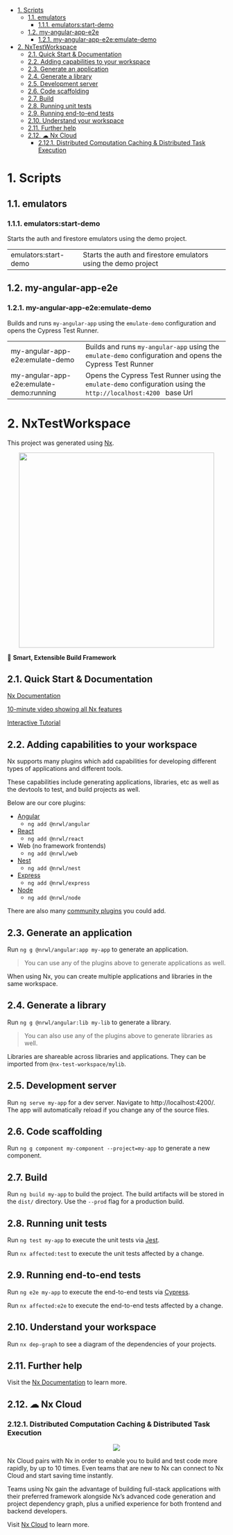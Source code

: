 - [1. Scripts](#1-scripts)
  - [1.1. emulators](#11-emulators)
    - [1.1.1. emulators:start-demo](#111-emulatorsstart-demo)
  - [1.2. my-angular-app-e2e](#12-my-angular-app-e2e)
    - [1.2.1. my-angular-app-e2e:emulate-demo](#121-my-angular-app-e2eemulate-demo)
- [2. NxTestWorkspace](#2-nxtestworkspace)
  - [2.1. Quick Start & Documentation](#21-quick-start--documentation)
  - [2.2. Adding capabilities to your workspace](#22-adding-capabilities-to-your-workspace)
  - [2.3. Generate an application](#23-generate-an-application)
  - [2.4. Generate a library](#24-generate-a-library)
  - [2.5. Development server](#25-development-server)
  - [2.6. Code scaffolding](#26-code-scaffolding)
  - [2.7. Build](#27-build)
  - [2.8. Running unit tests](#28-running-unit-tests)
  - [2.9. Running end-to-end tests](#29-running-end-to-end-tests)
  - [2.10. Understand your workspace](#210-understand-your-workspace)
  - [2.11. Further help](#211-further-help)
  - [2.12. ☁ Nx Cloud](#212--nx-cloud)
    - [2.12.1. Distributed Computation Caching & Distributed Task Execution](#2121-distributed-computation-caching--distributed-task-execution)

# 1. Scripts

## 1.1. emulators

### 1.1.1. emulators:start-demo

Starts the auth and firestore emulators using the demo project.

|                      |                                                                |
| :------------------- | :------------------------------------------------------------- |
| emulators:start-demo | Starts the auth and firestore emulators using the demo project |

## 1.2. my-angular-app-e2e

### 1.2.1. my-angular-app-e2e:emulate-demo

Builds and runs `my-angular-app` using the `emulate-demo` configuration and opens the Cypress Test Runner.

|                                         |                                                                                                                  |
| :-------------------------------------- | :--------------------------------------------------------------------------------------------------------------- |
| my-angular-app-e2e:emulate-demo         | Builds and runs `my-angular-app` using the `emulate-demo` configuration and opens the Cypress Test Runner        |
| my-angular-app-e2e:emulate-demo:running | Opens the Cypress Test Runner using the `emulate-demo` configuration using the `http://localhost:4200 ` base Url |

# 2. NxTestWorkspace

This project was generated using [Nx](https://nx.dev).

<p style="text-align: center;"><img src="https://raw.githubusercontent.com/nrwl/nx/master/images/nx-logo.png" width="450"></p>

🔎 **Smart, Extensible Build Framework**

## 2.1. Quick Start & Documentation

[Nx Documentation](https://nx.dev/angular)

[10-minute video showing all Nx features](https://nx.dev/getting-started/intro)

[Interactive Tutorial](https://nx.dev/tutorial/01-create-application)

## 2.2. Adding capabilities to your workspace

Nx supports many plugins which add capabilities for developing different types of applications and different tools.

These capabilities include generating applications, libraries, etc as well as the devtools to test, and build projects as well.

Below are our core plugins:

- [Angular](https://angular.io)
  - `ng add @nrwl/angular`
- [React](https://reactjs.org)
  - `ng add @nrwl/react`
- Web (no framework frontends)
  - `ng add @nrwl/web`
- [Nest](https://nestjs.com)
  - `ng add @nrwl/nest`
- [Express](https://expressjs.com)
  - `ng add @nrwl/express`
- [Node](https://nodejs.org)
  - `ng add @nrwl/node`

There are also many [community plugins](https://nx.dev/community) you could add.

## 2.3. Generate an application

Run `ng g @nrwl/angular:app my-app` to generate an application.

> You can use any of the plugins above to generate applications as well.

When using Nx, you can create multiple applications and libraries in the same workspace.

## 2.4. Generate a library

Run `ng g @nrwl/angular:lib my-lib` to generate a library.

> You can also use any of the plugins above to generate libraries as well.

Libraries are shareable across libraries and applications. They can be imported from `@nx-test-workspace/mylib`.

## 2.5. Development server

Run `ng serve my-app` for a dev server. Navigate to http://localhost:4200/. The app will automatically reload if you change any of the source files.

## 2.6. Code scaffolding

Run `ng g component my-component --project=my-app` to generate a new component.

## 2.7. Build

Run `ng build my-app` to build the project. The build artifacts will be stored in the `dist/` directory. Use the `--prod` flag for a production build.

## 2.8. Running unit tests

Run `ng test my-app` to execute the unit tests via [Jest](https://jestjs.io).

Run `nx affected:test` to execute the unit tests affected by a change.

## 2.9. Running end-to-end tests

Run `ng e2e my-app` to execute the end-to-end tests via [Cypress](https://www.cypress.io).

Run `nx affected:e2e` to execute the end-to-end tests affected by a change.

## 2.10. Understand your workspace

Run `nx dep-graph` to see a diagram of the dependencies of your projects.

## 2.11. Further help

Visit the [Nx Documentation](https://nx.dev/angular) to learn more.

## 2.12. ☁ Nx Cloud

### 2.12.1. Distributed Computation Caching & Distributed Task Execution

<p style="text-align: center;"><img src="https://raw.githubusercontent.com/nrwl/nx/master/images/nx-cloud-card.png"></p>

Nx Cloud pairs with Nx in order to enable you to build and test code more rapidly, by up to 10 times. Even teams that are new to Nx can connect to Nx Cloud and start saving time instantly.

Teams using Nx gain the advantage of building full-stack applications with their preferred framework alongside Nx’s advanced code generation and project dependency graph, plus a unified experience for both frontend and backend developers.

Visit [Nx Cloud](https://nx.app/) to learn more.
